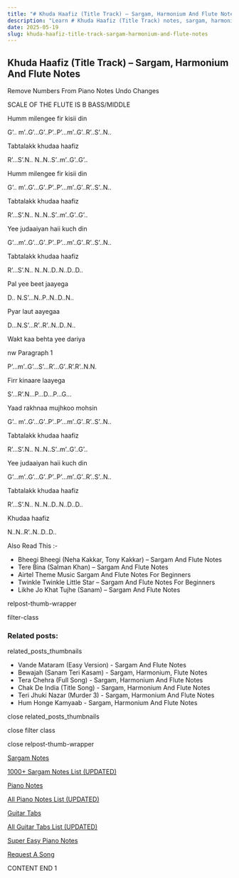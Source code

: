 ```yaml
---
title: "# Khuda Haafiz (Title Track) – Sargam, Harmonium And Flute Notes"
description: "Learn # Khuda Haafiz (Title Track) notes, sargam, harmonium notations and flute notes. Easy step-by-step tutorial for beginners."
date: 2025-05-19
slug: khuda-haafiz-title-track-sargam-harmonium-and-flute-notes
---
```


## Khuda Haafiz (Title Track) – Sargam, Harmonium And Flute Notes

Remove Numbers From Piano Notes
Undo Changes

SCALE OF THE FLUTE IS B BASS/MIDDLE

Humm milengee fir kisii din

G’.. m’..G’…G’..P’..P’…m’..G’..R’..S’..N..

Tabtalakk khudaa haafiz

R’…S’.N.. N..N..S’..m’..G’..G’..

Humm milengee fir kisii din

G’.. m’..G’…G’..P’..P’…m’..G’..R’..S’..N..

Tabtalakk khudaa haafiz

R’…S’.N.. N..N..S’..m’..G’..G’..

Yee judaaiyan haii kuch din

G’…m’..G’…G’..P’..P’…m’..G’..R’..S’..N..

Tabtalakk khudaa haafiz

R’…S’.N.. N..N..D..N..D..D..

Pal yee beet jaayega

D.. N.S’…N..P..N..D..N..

Pyar laut aayegaa

D…N.S’…R’..R’..N..D..N..

Wakt kaa behta yee dariya

nw Paragraph 1

P’…m’..G’…S’…R’…G’..R’.R’..N.N.

Firr kinaare laayega

S’…R’.N…P…D…P…G…

Yaad rakhnaa mujhkoo mohsin

G’.. m’..G’…G’..P’..P’…m’..G’..R’..S’..N..

Tabtalakk khudaa haafiz

R’…S’.N.. N..N..S’..m’..G’..G’..

Yee judaaiyan haii kuch din

G’…m’..G’…G’..P’..P’…m’..G’..R’..S’..N..

Tabtalakk khudaa haafiz

R’…S’.N.. N..N..D..N..D..D..

Khudaa haafiz

N..N..R’..N..D..D..

Also Read This :-

* Bheegi Bheegi (Neha Kakkar, Tony Kakkar) – Sargam And Flute Notes
* Tere Bina (Salman Khan) – Sargam And Flute Notes
* Airtel Theme Music Sargam And Flute Notes For Beginners
* Twinkle Twinkle Little Star – Sargam And Flute Notes For Beginners
* Likhe Jo Khat Tujhe (Sanam) – Sargam And Flute Notes

relpost-thumb-wrapper

filter-class

### Related posts:

related_posts_thumbnails

* Vande Mataram (Easy Version) - Sargam And Flute Notes
* Bewajah (Sanam Teri Kasam) - Sargam, Harmonium, Flute Notes
* Tera Chehra (Full Song) - Sargam, Harmonium And Flute Notes
* Chak De India (Title Song) - Sargam, Harmonium And Flute Notes
* Teri Jhuki Nazar (Murder 3) - Sargam, Harmonium And Flute Notes
* Hum Honge Kamyaab - Sargam, Harmonium And Flute Notes

close related_posts_thumbnails

close filter class

close relpost-thumb-wrapper

[Sargam Notes](https://www.notationsworld.com/sargam-notes.html)

[1000+ Sargam Notes List (UPDATED)](https://www.notationsworld.com/all-songs-list-sargam-notes.html)

[Piano Notes](https://www.notationsworld.com/piano-notes.html)

[All Piano Notes List (UPDATED)](https://www.notationsworld.com/all-songs-list-piano-notes.html)

[Guitar Tabs](https://www.notationsworld.com/guitar-tabs.html)

[All Guitar Tabs List (UPDATED)](https://www.notationsworld.com/all-songs-list-guitar-tabs.html)

[Super Easy Piano Notes](https://studywall.in/)

[Request A Song](https://www.notationsworld.com/request-a-song.html)

CONTENT END 1

